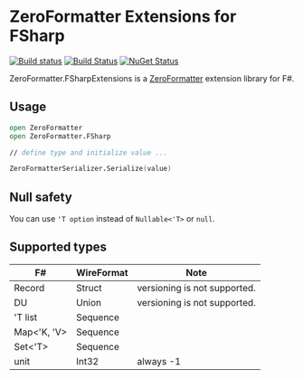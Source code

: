 # ZeroFormatter Extensions for FSharp

[![Build status](https://ci.appveyor.com/api/projects/status/8471jv6ayhgfvcpr/branch/master?svg=true)](https://ci.appveyor.com/project/pocketberserker/zeroformatter-fsharpextensions/branch/master)
[![Build Status](https://travis-ci.org/pocketberserker/ZeroFormatter.FSharpExtensions.svg?branch=master)](https://travis-ci.org/pocketberserker/ZeroFormatter.FSharpExtensions)
[![NuGet Status](http://img.shields.io/nuget/v/ZeroFormatter.FSharpExtensions.svg?style=flat)](https://www.nuget.org/packages/ZeroFormatter.FSharpExtensions/)

ZeroFormatter.FSharpExtensions is a [ZeroFormatter](https://github.com/neuecc/ZeroFormatter) extension library for F#.

## Usage

```fsharp
open ZeroFormatter
open ZeroFormatter.FSharp

// define type and initialize value ...

ZeroFormatterSerializer.Serialize(value)
```

## Null safety

You can use `'T option` instead of `Nullable<'T>` or `null`.

## Supported types

| F# | WireFormat | Note |
| --- | ---------- | ---- |
| Record | Struct | versioning is not supported. |
| DU | Union | versioning is not supported. |
| 'T list | Sequence | |
| Map<'K, 'V> | Sequence | |
| Set<'T> | Sequence | |
| unit | Int32 | always -1 |

